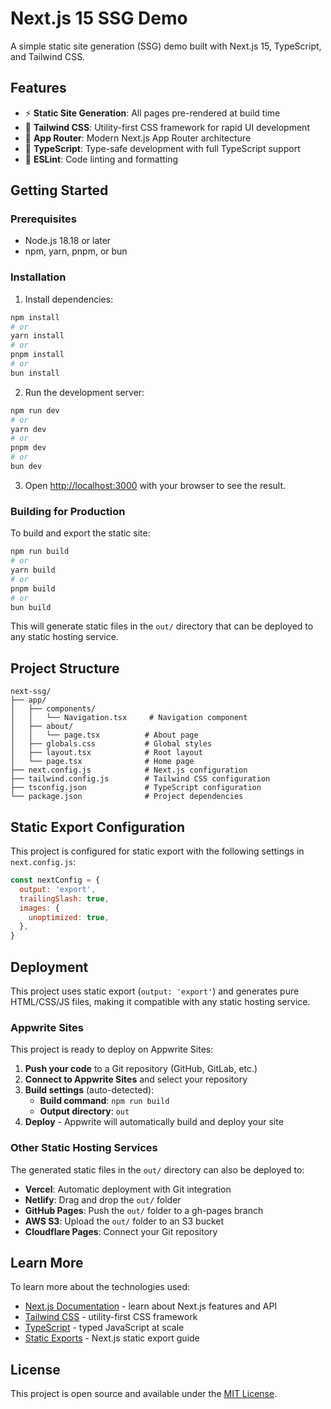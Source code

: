 # Next.js 15 SSG Demo

A simple static site generation (SSG) demo built with Next.js 15, TypeScript, and Tailwind CSS.

## Features

- ⚡ **Static Site Generation**: All pages pre-rendered at build time
- 🎨 **Tailwind CSS**: Utility-first CSS framework for rapid UI development
- 📱 **App Router**: Modern Next.js App Router architecture
- 🚀 **TypeScript**: Type-safe development with full TypeScript support
- 🔧 **ESLint**: Code linting and formatting

## Getting Started

### Prerequisites

- Node.js 18.18 or later
- npm, yarn, pnpm, or bun

### Installation

1. Install dependencies:

```bash
npm install
# or
yarn install
# or
pnpm install
# or
bun install
```

2. Run the development server:

```bash
npm run dev
# or
yarn dev
# or
pnpm dev
# or
bun dev
```

3. Open [http://localhost:3000](http://localhost:3000) with your browser to see the result.

### Building for Production

To build and export the static site:

```bash
npm run build
# or
yarn build
# or
pnpm build
# or
bun build
```

This will generate static files in the `out/` directory that can be deployed to any static hosting service.

## Project Structure

```
next-ssg/
├── app/
│   ├── components/
│   │   └── Navigation.tsx     # Navigation component
│   ├── about/
│   │   └── page.tsx          # About page
│   ├── globals.css           # Global styles
│   ├── layout.tsx            # Root layout
│   └── page.tsx              # Home page
├── next.config.js            # Next.js configuration
├── tailwind.config.js        # Tailwind CSS configuration
├── tsconfig.json             # TypeScript configuration
└── package.json              # Project dependencies
```

## Static Export Configuration

This project is configured for static export with the following settings in `next.config.js`:

```javascript
const nextConfig = {
  output: 'export',
  trailingSlash: true,
  images: {
    unoptimized: true,
  },
}
```

## Deployment

This project uses static export (`output: 'export'`) and generates pure HTML/CSS/JS files, making it compatible with any static hosting service.

### Appwrite Sites

This project is ready to deploy on Appwrite Sites:

1. **Push your code** to a Git repository (GitHub, GitLab, etc.)
2. **Connect to Appwrite Sites** and select your repository
3. **Build settings** (auto-detected):
   - **Build command**: `npm run build`
   - **Output directory**: `out`
4. **Deploy** - Appwrite will automatically build and deploy your site

### Other Static Hosting Services

The generated static files in the `out/` directory can also be deployed to:

- **Vercel**: Automatic deployment with Git integration
- **Netlify**: Drag and drop the `out/` folder
- **GitHub Pages**: Push the `out/` folder to a gh-pages branch
- **AWS S3**: Upload the `out/` folder to an S3 bucket
- **Cloudflare Pages**: Connect your Git repository

## Learn More

To learn more about the technologies used:

- [Next.js Documentation](https://nextjs.org/docs) - learn about Next.js features and API
- [Tailwind CSS](https://tailwindcss.com/) - utility-first CSS framework
- [TypeScript](https://www.typescriptlang.org/) - typed JavaScript at scale
- [Static Exports](https://nextjs.org/docs/app/guides/static-exports) - Next.js static export guide

## License

This project is open source and available under the [MIT License](LICENSE).
